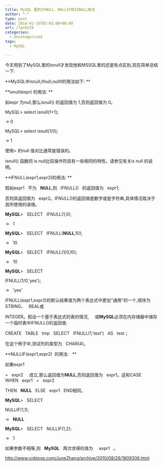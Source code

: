```yaml
---
title: MySQL 里的IFNULL、NULLIF和ISNULL用法
author: "-"
type: post
date: 2014-01-16T05:03:08+00:00
url: /?p=6219
categories:
  - Uncategorized
tags:
  - MySQL

---
```

今天用到了MySQL里的isnull才发现他和MSSQL里的还是有点区别,现在简单总结一下: 

**MySQL中isnull,ifnull,nullif的用法如下: **

**isnull(expr) 的用法: **
  
如expr 为null,那么isnull() 的返回值为 1,否则返回值为 0。
  
MySQL> select isnull(1+1);
  
-> 0
  
MySQL> select isnull(1/0);
  
-> 1
  
使用= 的null 值对比通常是错误的。

isnull() 函数同 is null比较操作符具有一些相同的特性。请参见有关is null 的说明。

**IFNULL(expr1,expr2)的用法: **

假如expr1   不为   **NULL**,则   IFNULL()   的返回值为   expr1;
  
否则其返回值为   expr2。IFNULL()的返回值是数字或是字符串,具体情况取决于其所使用的语境。

**MySQL**>   SELECT   IFNULL(1,0);
  
->   1
  
**MySQL**>   SELECT   IFNULL(**NULL**,10);
  
->   10
  
**MySQL**>   SELECT   IFNULL(1/0,10);
  
->   10
  
**MySQL**>   SELECT
  
IFNULL(1/0,'yes');

->   'yes'

IFNULL(expr1,expr2)的默认结果值为两个表达式中更加"通用"的一个,顺序为STRING、   REAL或
  
INTEGER。假设一个基于表达式的表的情况,     或**MySQL**必须在内存储器中储存一个临时表中IFNULL()的返回值: 
  
CREATE   TABLE   tmp   SELECT   IFNULL(1,'test')   AS   test；
  
在这个例子中,测试列的类型为   CHAR(4)。
  
**NULLIF(expr1,expr2)  的用法:   **
  
如果expr1
  
=   expr2     成立,那么返回值为**NULL**,否则返回值为   expr1。这和CASE   WHEN   expr1   =   expr2
  
THEN   **NULL**   ELSE   expr1   END相同。
  
**MySQL**>   SELECT
  
NULLIF(1,1);

->   **NULL**
  
**MySQL**>   SELECT   NULLIF(1,2);
  
->   1
  
如果参数不相等,则   **MySQL**   两次求得的值为     expr1   。

http://www.cnblogs.com/JuneZhang/archive/2010/08/26/1809306.html